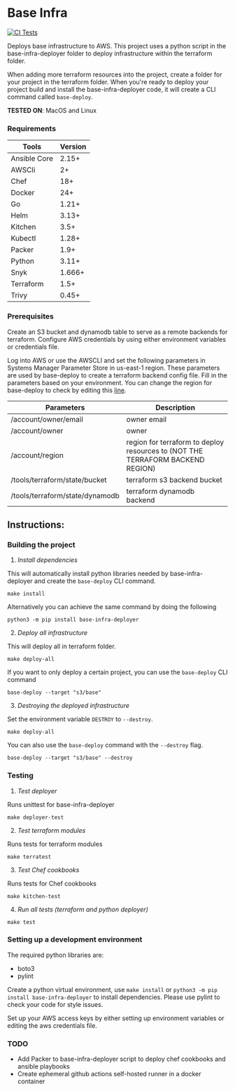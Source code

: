 # Base Infra
[![CI Tests](https://github.com/pafable/base-infra/actions/workflows/ci.yml/badge.svg)](https://github.com/pafable/base-infra/actions/workflows/ci.yml)

Deploys base infrastructure to AWS.
This project uses a python script in the base-infra-deployer folder to deploy infrastructure within the terraform folder.

When adding more terraform resources into the project, create a folder for your project in the terraform folder.
When you're ready to deploy your project build and install the base-infra-deployer code, it will create a CLI command called `base-deploy`.

__TESTED ON__: MacOS and Linux
### Requirements
| Tools         | Version  |
|---------------|----------|
| Ansible Core  | 2.15+    |
| AWSCli        | 2+       |
| Chef          | 18+      |
| Docker        | 24+      |
| Go            | 1.21+    |
| Helm          | 3.13+    |
| Kitchen       | 3.5+     |
| Kubectl       | 1.28+    |
| Packer        | 1.9+     |
| Python        | 3.11+    |
| Snyk          | 1.666+   |
| Terraform     | 1.5+     |
| Trivy         | 0.45+    |

### Prerequisites
Create an S3 bucket and dynamodb table to serve as a remote backends for terraform.
Configure AWS credentials by using either environment variables or credentials file.

Log into AWS or use the AWSCLI and set the following parameters in Systems Manager Parameter Store in us-east-1 region.
These parameters are used by base-deploy to create a terraform backend config file.
Fill in the parameters based on your environment. You can change the region for base-deploy to check by editing this [line](https://github.com/pafable/base-infra/blob/main/base-infra-deployer/src/deployer/main.py#L22).

| Parameters                      | Description                                                                    |
|---------------------------------|--------------------------------------------------------------------------------|
| /account/owner/email            | owner email                                                                    |
| /account/owner                  | owner                                                                          |
| /account/region                 | region for terraform to deploy resources to (NOT THE TERRAFORM BACKEND REGION) |
| /tools/terraform/state/bucket   | terraform s3 backend bucket                                                    |
| /tools/terraform/state/dynamodb | terraform dynamodb backend                                                     |

## Instructions:
### Building the project
1. _Install dependencies_

This will automatically install python libraries needed by base-infra-deployer and create the `base-deploy` CLI command.
```commandline
make install
```

Alternatively you can achieve the same command by doing the following
```commandline
python3 -m pip install base-infra-deployer
```

2. _Deploy all infrastructure_

This will deploy all in terraform folder.
```commandline
make deploy-all
```
If you want to only deploy a certain project, you can use the `base-deploy` CLI command
```commandline
base-deploy --target "s3/base" 
```

3. _Destroying the deployed infrastructure_

Set the environment variable `DESTROY` to `--destroy`.
```commandline
make deploy-all
```

You can also use the `base-deploy` command with the `--destroy` flag.
```commandline
base-deploy --target "s3/base" --destroy
```

### Testing
1. _Test deployer_

Runs unittest for base-infra-deployer
```commandline
make deployer-test
```

2. _Test terraform modules_

Runs tests for terraform modules
```commandline
make terratest
```

3. _Test Chef cookbooks_


Runs tests for Chef cookbooks
```commandline
make kitchen-test
```

4. _Run all tests (terraform and python deployer)_
```commandline
make test
```

### Setting up a development environment
The required python libraries are:
- boto3
- pylint

Create a python virtual environment, use `make install` or `python3 -m pip install base-infra-deployer` to install dependencies.
Please use pylint to check your code for style issues.

Set up your AWS access keys by either setting up environment variables or editing the aws credentials file.

### TODO
- Add Packer to base-infra-deployer script to deploy chef cookbooks and ansible playbooks
- Create ephemeral github actions self-hosted runner in a docker container
